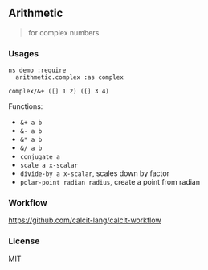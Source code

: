 
Arithmetic
----

> for complex numbers

### Usages

```cirru
ns demo :require
  arithmetic.complex :as complex

complex/&+ ([] 1 2) ([] 3 4)
```

Functions:

- `&+ a b`
- `&- a b`
- `&* a b`
- `&/ a b`
- `conjugate a`
- `scale a x-scalar`
- `divide-by a x-scalar`, scales down by factor
- `polar-point radian radius`, create a point from radian

### Workflow

https://github.com/calcit-lang/calcit-workflow

### License

MIT
